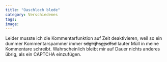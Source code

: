 ```yaml
---
title: "Oaschloch blede"
category: Verschiedenes
tags: 
image: 
---
```


Leider musste ich die Kommentarfunktion auf Zeit deaktivieren, weil so ein dummer Kommentarspammer immer ~~sdglkjhsgjsdfsd~~ lauter Müll in meine Kommentare schreibt. Wahrscheinlich bleibt mir auf Dauer nichts anderes übrig, als ein CAPTCHA einzufügen.